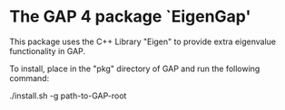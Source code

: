 The GAP 4 package `EigenGap'
==============================

This package uses the C++ Library "Eigen" to provide extra eigenvalue functionality in GAP.

To install, place in the "pkg" directory of GAP and run the following command:

./install.sh -g path-to-GAP-root